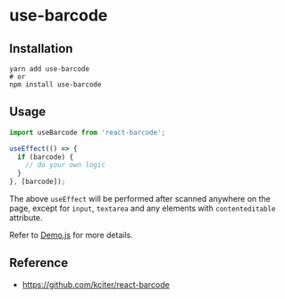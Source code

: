 # use-barcode

## Installation

```
yarn add use-barcode
# or
npm install use-barcode
```

## Usage

```js
import useBarcode from 'react-barcode';

useEffect(() => {
  if (barcode) {
    // do your own logic
  }
}, [barcode]);
```

The above `useEffect` will be performed after scanned anywhere on the page, except for `input`, `textarea` and any elements with `contenteditable` attribute.

Refer to [Demo.js](example/Demo.js) for more details.

## Reference

- https://github.com/kciter/react-barcode
